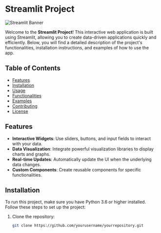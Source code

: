 # Streamlit Project

![Streamlit Banner](https://streamlit.io/images/brand/streamlit-mark.png) <!-- Replace with your image URL -->

Welcome to the **Streamlit Project**! This interactive web application is built using Streamlit, allowing you to create data-driven applications quickly and efficiently. Below, you will find a detailed description of the project's functionalities, installation instructions, and examples of how to use the app.

## Table of Contents
- [Features](#features)
- [Installation](#installation)
- [Usage](#usage)
- [Functionalities](#functionalities)
- [Examples](#examples)
- [Contributing](#contributing)
- [License](#license)

## Features
- **Interactive Widgets**: Use sliders, buttons, and input fields to interact with your data.
- **Data Visualization**: Integrate powerful visualization libraries to display charts and graphs.
- **Real-time Updates**: Automatically update the UI when the underlying data changes.
- **Custom Components**: Create reusable components for specific functionalities.

## Installation
To run this project, make sure you have Python 3.6 or higher installed. Follow these steps to set up the project:

1. Clone the repository:
   ```bash
   git clone https://github.com/yourusername/yourrepository.git
